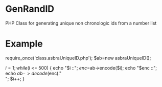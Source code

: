 # GenRandID
PHP Class for generating unique non chronologic ids from a number list

# Example

require_once('class.asbraUniqueID.php');
$ab=new asbraUniqueID();

$i=1;
while ($i <= 500) {
	echo "$i ::"; 
	$enc=$ab->encode($i);
	echo "$enc ::";
	echo $ab->decode($enc)." <br />";
	$i++;
}
